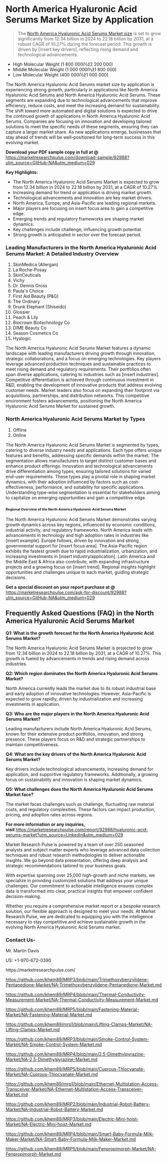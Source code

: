<h1>North America Hyaluronic Acid Serums Market&nbsp;Size by Application</h1><blockquote><p>The <a href="https://marketresearchpulse.com/download-sample/92988?utm_source=GitHub-NA&amp;utm_medium=029">North America Hyaluronic Acid Serums Market size</a> is set to grow significantly from 12.34 billion in 2024 to 22.18 billion by 2031, at a robust CAGR of 10.27% during the forecast period. This growth is driven by [insert key drivers], reflecting rising demand and technological advancements.</p></blockquote><ul><li>High Molecular Weight (1 800 000ï½ž2 200 000)<li> Middle Molecular Weight (1 000 000ï½ž1 800 000)<li> Low Molecular Weight (400 000ï½ž1 000 000)</li></ul><p>The North America Hyaluronic Acid Serums market size by application is experiencing strong growth, particularly in applications like North America Hyaluronic Acid Serums and North America Hyaluronic Acid Serums. These segments are expanding due to technological advancements that improve efficiency, reduce costs, and meet the increasing demand for sustainability. The shift toward more automated and digital solutions is expected to drive the continued growth of applications in North America Hyaluronic Acid Serums. Companies are focusing on innovation and developing tailored solutions to meet the specific needs of these segments, ensuring they can capture a larger market share. As new applications emerge, businesses that stay ahead of trends will be well-positioned for long-term success in this evolving market.</p><p><strong>Download your PDF sample copy in full at @ </strong><a href="https://marketresearchpulse.com/download-sample/92988?utm_source=GitHub-NA&amp;utm_medium=029">https://marketresearchpulse.com/download-sample/92988?utm_source=GitHub-NA&amp;utm_medium=029</a></p><p><strong>Key Highlights: </strong></p><ul><li>The North America Hyaluronic Acid Serums Market is expected to grow from 12.34 billion in 2024 to 22.18 billion by 2031, at a CAGR of 10.27%.</li><li>Increasing demand for trend or application is driving market growth.</li><li>Technological advancements and innovation are key market drivers.</li><li>North America, Europe, and Asia-Pacific are leading regional markets.</li><li>Major players are focusing on insert focus area to gain a competitive edge.</li><li>Emerging trends and regulatory frameworks are shaping market dynamics.</li><li>Key challenges include challenge, influencing growth potential.</li><li>Strong growth is anticipated in sector over the forecast period.</li></ul><h3>Leading Manufacturers in the North America Hyaluronic Acid Serums Market: A Detailed Industry Overview</h3><ol><li>SkinMedica (Allergan)</li><li>La Roche-Posay</li><li>SkinCeuticals</li><li>Vichy</li><li>Dr. Dennis Gross</li><li>Paula's Choice</li><li>First Aid Beauty (P&G)</li><li>The Ordinary</li><li>Drunk Elephant (Shiseido)</li><li>Glossier</li><li>Peach & Lily</li><li>Biocrown Biotechnology Co</li><li>DIME Beauty Co</li><li>Season Cosmetics Co</li><li>Hyalogic</li></ol><div class="flex max-w-full flex-col flex-grow"><div class="min-h-8 text-message flex w-full flex-col items-end gap-2 whitespace-normal break-words [.text-message+&amp;]:mt-5" dir="auto" data-message-author-role="assistant" data-message-id="fd8432e4-4910-450d-b182-61b7bfb0a01f" data-message-model-slug="gpt-4o"><div class="flex w-full flex-col gap-1 empty:hidden first:pt-[3px]"><div class="markdown prose w-full break-words dark:prose-invert light"><p>The North America Hyaluronic Acid Serums Market features a dynamic landscape with leading manufacturers driving growth through innovation, strategic collaborations, and a focus on emerging technologies. Key players leverage advanced production techniques and sustainable practices to meet rising demand and regulatory requirements. Their portfolios often span diverse applications, catering to industries such as [insert industries]. Competitive differentiation is achieved through continuous investment in R&amp;D, enabling the development of innovative products that address evolving customer needs. Market leaders also focus on expanding their footprint via acquisitions, partnerships, and distribution networks. This competitive environment fosters advancements, positioning the North America Hyaluronic Acid Serums Market for sustained growth.</p></div></div></div></div><h3>North America Hyaluronic Acid Serums Market by Types</h3><ol><li>Offline<li> Online</li></ol><div class="flex max-w-full flex-col flex-grow"><div class="min-h-8 text-message flex w-full flex-col items-end gap-2 whitespace-normal break-words [.text-message+&amp;]:mt-5" dir="auto" data-message-author-role="assistant" data-message-id="084470be-0bb7-4664-bddf-5156b4f41249" data-message-model-slug="gpt-4o-mini"><div class="flex w-full flex-col gap-1 empty:hidden first:pt-[3px]"><div class="markdown prose w-full break-words dark:prose-invert light"><p>The North America Hyaluronic Acid Serums Market is segmented by types, catering to diverse industry needs and applications. Each type offers unique features and benefits, addressing specific demands within the market. The segmentation allows manufacturers to target distinct customer bases and enhance product offerings. Innovation and technological advancements drive differentiation among types, ensuring tailored solutions for varied end-user requirements. These types play a pivotal role in shaping market dynamics, with their adoption influenced by factors such as cost-effectiveness, performance, and suitability for specific applications. Understanding type-wise segmentation is essential for stakeholders aiming to capitalize on emerging opportunities and gain a competitive edge.</p></div></div></div></div><h3><span style="font-size: 11px;">Regional Overview of the North America Hyaluronic Acid Serums Market</span></h3><div class="flex max-w-full flex-col flex-grow"><div class="min-h-8 text-message flex w-full flex-col items-end gap-2 whitespace-normal break-words [.text-message+&amp;]:mt-5" dir="auto" data-message-author-role="assistant" data-message-id="e9038762-ce64-4e30-91c9-9bd413514231" data-message-model-slug="gpt-4o-mini"><div class="flex w-full flex-col gap-1 empty:hidden first:pt-[3px]"><div class="markdown prose w-full break-words dark:prose-invert light"><p>The North America Hyaluronic Acid Serums Market demonstrates varying growth dynamics across key regions, influenced by economic conditions, industrial activity, and regulatory frameworks. North America leads with advancements in technology and high adoption rates in industries like [insert example]. Europe follows, driven by innovation and strong governmental support for [insert focus area]. The Asia-Pacific region exhibits the fastest growth due to rapid industrialization, urbanization, and increasing investments in [insert industry/application]. Latin America and the Middle East &amp; Africa also contribute, with expanding infrastructure projects and a growing focus on [insert trend]. Regional insights highlight opportunities and challenges unique to each market, guiding strategic decisions.</p></div></div></div></div><p><strong>Get a special discount on your report purchase at @ </strong><a href="https://marketresearchpulse.com/ask-for-discount/92988?utm_source=GitHub-NA&amp;utm_medium=029">https://marketresearchpulse.com/ask-for-discount/92988?utm_source=GitHub-NA&amp;utm_medium=029</a></p><h2>Frequently Asked Questions (FAQ) in the North America Hyaluronic Acid Serums Market</h2><p><strong>Q1: What is the growth forecast for the North America Hyaluronic Acid Serums Market?</strong></p><p>The North America Hyaluronic Acid Serums Market is projected to grow from 12.34 billion in 2024 to 22.18 billion by 2031, at a CAGR of 10.27%. This growth is fueled by advancements in trends and rising demand across industries.</p><p><strong>Q2: Which region dominates the North America Hyaluronic Acid Serums Market?</strong></p><p>North America currently leads the market due to its robust industrial base and early adoption of innovative technologies. However, Asia-Pacific is expected to grow rapidly, driven by industrialization and increasing investments in application.</p><p><strong>Q3: Who are the major players in the North America Hyaluronic Acid Serums Market?</strong></p><p>Leading manufacturers include North America Hyaluronic Acid Serums, known for their extensive product portfolios, innovation, and strong presence. These players focus on R&amp;D and strategic partnerships to maintain competitiveness.</p><p><strong>Q4: What are the key drivers of the North America Hyaluronic Acid Serums Market?</strong></p><p>Key drivers include technological advancements, increasing demand for application, and supportive regulatory frameworks. Additionally, a growing focus on sustainability and innovation is shaping market dynamics.</p><p><strong>Q5: What challenges does the North America Hyaluronic Acid Serums Market face?</strong></p><p>The market faces challenges such as challenge, fluctuating raw material costs, and regulatory complexities. These factors can impact production, pricing, and adoption rates across regions.</p><p><strong>For more information or any inquiries, visit&nbsp;</strong><a href="https://marketresearchpulse.com/report/92988/hyaluronic-acid-serums-market?utm_source=Linkedin&utm_medium=029">https://marketresearchpulse.com/report/92988/hyaluronic-acid-serums-market?utm_source=Linkedin&utm_medium=029</a></p><p>Market Research Pulse is powered by a team of over 250 seasoned analysts and subject matter experts who leverage advanced data collection techniques and robust research methodologies to deliver actionable insights. We go beyond data presentation, offering deep analysis and strategic recommendations tailored to your business goals.</p><p>With expertise spanning over 25,000 high-growth and niche markets, we specialize in providing customized solutions that address your unique challenges. Our commitment to actionable intelligence ensures complex data is transformed into clear, practical insights that empower confident decision-making.</p><p>Whether you require a comprehensive market report or a bespoke research solution, our flexible approach is designed to meet your needs. At Market Research Pulse, we are dedicated to equipping you with the intelligence necessary to stay competitive and achieve sustainable growth in the evolving North America Hyaluronic Acid Serums market.</p><h3><strong>Contact Us-</strong></h3><p>Mr. Martin Davis</p><p>US: +1-970-672-0390</p><p>https://marketresearchpulse.com/</p><p><a href="https://github.com/khem89/MRP3/blob/main/Trimethoxybenzylidene-Pentanedione-Market/NA-Trimethoxybenzylidene-Pentanedione-Market.md">https://github.com/khem89/MRP3/blob/main/Trimethoxybenzylidene-Pentanedione-Market/NA-Trimethoxybenzylidene-Pentanedione-Market.md</a></p><p><a href="https://github.com/khem89/MRP4/blob/main/Thermal-Conductivity-Measurement-Market/NA-Thermal-Conductivity-Measurement-Market.md">https://github.com/khem89/MRP4/blob/main/Thermal-Conductivity-Measurement-Market/NA-Thermal-Conductivity-Measurement-Market.md</a></p><p><a href="https://github.com/khem89/MRP5/blob/main/Fastening-Material-Market/NA-Fastening-Material-Market.md">https://github.com/khem89/MRP5/blob/main/Fastening-Material-Market/NA-Fastening-Material-Market.md</a></p><p><a href="https://github.com/khem89/mrp1/blob/main/Lifting-Clamps-Market/NA-Lifting-Clamps-Market.md">https://github.com/khem89/mrp1/blob/main/Lifting-Clamps-Market/NA-Lifting-Clamps-Market.md</a></p><p><a href="https://github.com/khem89/MRP3/blob/main/Smoke-Control-System-Market/NA-Smoke-Control-System-Market.md">https://github.com/khem89/MRP3/blob/main/Smoke-Control-System-Market/NA-Smoke-Control-System-Market.md</a></p><p><a href="https://github.com/khem89/MRP4/blob/main/2,5-Dimethylpyrazine-Market/NA-2,5-Dimethylpyrazine-Market.md">https://github.com/khem89/MRP4/blob/main/2,5-Dimethylpyrazine-Market/NA-2,5-Dimethylpyrazine-Market.md</a></p><p><a href="https://github.com/khem89/MRP5/blob/main/Cuprous-Thiocyanate-Market/NA-Cuprous-Thiocyanate-Market.md">https://github.com/khem89/MRP5/blob/main/Cuprous-Thiocyanate-Market/NA-Cuprous-Thiocyanate-Market.md</a></p><p><a href="https://github.com/khem89/mrp1/blob/main/Ethernet-Multistation-Access-Transceiver-Market/NA-Ethernet-Multistation-Access-Transceiver-Market.md">https://github.com/khem89/mrp1/blob/main/Ethernet-Multistation-Access-Transceiver-Market/NA-Ethernet-Multistation-Access-Transceiver-Market.md</a></p><p><a href="https://github.com/khem89/MRP2/blob/main/Industrial-Robot-Battery-Market/NA-Industrial-Robot-Battery-Market.md">https://github.com/khem89/MRP2/blob/main/Industrial-Robot-Battery-Market/NA-Industrial-Robot-Battery-Market.md</a></p><p><a href="https://github.com/khem89/MRP3/blob/main/Electric-Mini-hoist-Market/NA-Electric-Mini-hoist-Market.md">https://github.com/khem89/MRP3/blob/main/Electric-Mini-hoist-Market/NA-Electric-Mini-hoist-Market.md</a></p><p><a href="https://github.com/khem89/MRP4/blob/main/Smart-Baby-Formula-Milk-Maker-Market/NA-Smart-Baby-Formula-Milk-Maker-Market.md">https://github.com/khem89/MRP4/blob/main/Smart-Baby-Formula-Milk-Maker-Market/NA-Smart-Baby-Formula-Milk-Maker-Market.md</a></p><p><a href="https://github.com/khem89/MRP5/blob/main/Fenpropimorph-Market/NA-Fenpropimorph-Market.md">https://github.com/khem89/MRP5/blob/main/Fenpropimorph-Market/NA-Fenpropimorph-Market.md</a></p>
